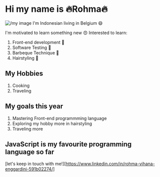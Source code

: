 # Hi my name is 🔥Rohma🔥

![/my image](./img/Rohma.JPG) I'm Indonesian living in Belgium 😄

I'm motivated to learn something new 😍 Interested to learn:

1. Front-end development 🧠
2. Software Testing 🐥
3. Barbeque Technique 🥰
4. Hairstyling 🐝

## My Hobbies

1. Cooking
2. Traveling

## My goals this year

1. Mastering Front-end programmming language
2. Exploring my hobby more in hairstyling
3. Traveling more

## JavaScript is my favourite programming language so far

[let's keep in touch with
me!][https://www.linkedin.com/in/rohma-vihana-enggardini-591b02274/]
